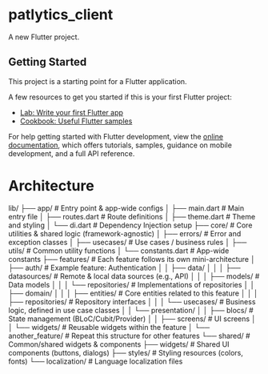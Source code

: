 # patlytics_client

A new Flutter project.

## Getting Started

This project is a starting point for a Flutter application.

A few resources to get you started if this is your first Flutter project:

- [Lab: Write your first Flutter app](https://docs.flutter.dev/get-started/codelab)
- [Cookbook: Useful Flutter samples](https://docs.flutter.dev/cookbook)

For help getting started with Flutter development, view the
[online documentation](https://docs.flutter.dev/), which offers tutorials,
samples, guidance on mobile development, and a full API reference.

# Architecture
lib/
├── app/                # Entry point & app-wide configs
│   ├── main.dart       # Main entry file
│   ├── routes.dart     # Route definitions
│   ├── theme.dart      # Theme and styling
│   └── di.dart         # Dependency Injection setup
├── core/               # Core utilities & shared logic (framework-agnostic)
│   ├── errors/         # Error and exception classes
│   ├── usecases/       # Use cases / business rules
│   ├── utils/          # Common utility functions
│   └── constants.dart  # App-wide constants
├── features/           # Each feature follows its own mini-architecture
│   ├── auth/           # Example feature: Authentication
│   │   ├── data/
│   │   │   ├── datasources/  # Remote & local data sources (e.g., API)
│   │   │   ├── models/       # Data models
│   │   │   └── repositories/ # Implementations of repositories
│   │   ├── domain/
│   │   │   ├── entities/     # Core entities related to this feature
│   │   │   ├── repositories/ # Repository interfaces
│   │   │   └── usecases/     # Business logic, defined in use case classes
│   │   └── presentation/
│   │       ├── blocs/        # State management (BLoC/Cubit/Provider)
│   │       ├── screens/      # UI screens
│   │       └── widgets/      # Reusable widgets within the feature
│   └── another_feature/ # Repeat this structure for other features
└── shared/              # Common/shared widgets & components
├── widgets/         # Shared UI components (buttons, dialogs)
├── styles/          # Styling resources (colors, fonts)
└── localization/    # Language localization files
